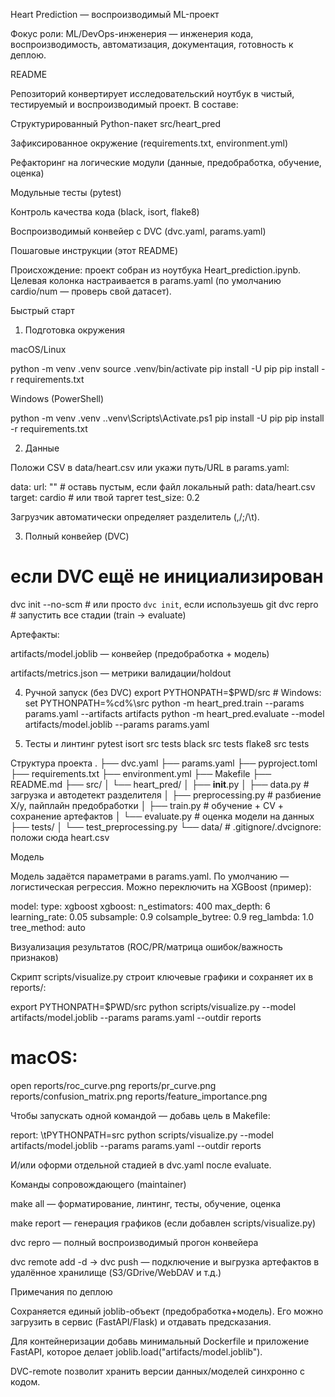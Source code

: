 Heart Prediction — воспроизводимый ML-проект

Фокус роли: ML/DevOps-инженерия — инженерия кода, воспроизводимость, автоматизация, документация, готовность к деплою. 

README

Репозиторий конвертирует исследовательский ноутбук в чистый, тестируемый и воспроизводимый проект. В составе:

Структурированный Python-пакет src/heart_pred

Зафиксированное окружение (requirements.txt, environment.yml)

Рефакторинг на логические модули (данные, предобработка, обучение, оценка)

Модульные тесты (pytest)

Контроль качества кода (black, isort, flake8)

Воспроизводимый конвейер с DVC (dvc.yaml, params.yaml)

Пошаговые инструкции (этот README)

Происхождение: проект собран из ноутбука Heart_prediction.ipynb.
Целевая колонка настраивается в params.yaml (по умолчанию cardio/num — проверь свой датасет).

Быстрый старт
1) Подготовка окружения

macOS/Linux

python -m venv .venv
source .venv/bin/activate
pip install -U pip
pip install -r requirements.txt


Windows (PowerShell)

python -m venv .venv
.\.venv\Scripts\Activate.ps1
pip install -U pip
pip install -r requirements.txt

2) Данные

Положи CSV в data/heart.csv или укажи путь/URL в params.yaml:

data:
  url: ""            # оставь пустым, если файл локальный
  path: data/heart.csv
  target: cardio     # или твой таргет
  test_size: 0.2


Загрузчик автоматически определяет разделитель (,/;/\t).

3) Полный конвейер (DVC)
# если DVC ещё не инициализирован
dvc init --no-scm   # или просто `dvc init`, если используешь git
dvc repro           # запустить все стадии (train -> evaluate)


Артефакты:

artifacts/model.joblib — конвейер (предобработка + модель)

artifacts/metrics.json — метрики валидации/holdout

4) Ручной запуск (без DVC)
export PYTHONPATH=$PWD/src   # Windows: set PYTHONPATH=%cd%\src
python -m heart_pred.train --params params.yaml --artifacts artifacts
python -m heart_pred.evaluate --model artifacts/model.joblib --params params.yaml

5) Тесты и линтинг
pytest
isort src tests
black src tests
flake8 src tests

Структура проекта
.
├── dvc.yaml
├── params.yaml
├── pyproject.toml
├── requirements.txt
├── environment.yml
├── Makefile
├── README.md
├── src/
│   └── heart_pred/
│       ├── __init__.py
│       ├── data.py            # загрузка и автодетект разделителя
│       ├── preprocessing.py   # разбиение X/y, пайплайн предобработки
│       ├── train.py           # обучение + CV + сохранение артефактов
│       └── evaluate.py        # оценка модели на данных
├── tests/
│   └── test_preprocessing.py
└── data/                      # .gitignore/.dvcignore: положи сюда heart.csv

Модель

Модель задаётся параметрами в params.yaml. По умолчанию — логистическая регрессия. Можно переключить на XGBoost (пример):

model:
  type: xgboost
  xgboost:
    n_estimators: 400
    max_depth: 6
    learning_rate: 0.05
    subsample: 0.9
    colsample_bytree: 0.9
    reg_lambda: 1.0
    tree_method: auto



Визуализация результатов (ROC/PR/матрица ошибок/важность признаков)

Скрипт scripts/visualize.py строит ключевые графики и сохраняет их в reports/:

export PYTHONPATH=$PWD/src
python scripts/visualize.py --model artifacts/model.joblib --params params.yaml --outdir reports
# macOS:
open reports/roc_curve.png reports/pr_curve.png reports/confusion_matrix.png reports/feature_importance.png


Чтобы запускать одной командой — добавь цель в Makefile:

report:
\tPYTHONPATH=src python scripts/visualize.py --model artifacts/model.joblib --params params.yaml --outdir reports


И/или оформи отдельной стадией в dvc.yaml после evaluate.

Команды сопровождающего (maintainer)

make all — форматирование, линтинг, тесты, обучение, оценка

make report — генерация графиков (если добавлен scripts/visualize.py)

dvc repro — полный воспроизводимый прогон конвейера

dvc remote add -d <name> <url> → dvc push — подключение и выгрузка артефактов в удалённое хранилище (S3/GDrive/WebDAV и т.д.)

Примечания по деплою

Сохраняется единый joblib-объект (предобработка+модель). Его можно загрузить в сервис (FastAPI/Flask) и отдавать предсказания.

Для контейнеризации добавь минимальный Dockerfile и приложение FastAPI, которое делает joblib.load("artifacts/model.joblib").

DVC-remote позволит хранить версии данных/моделей синхронно с кодом.
